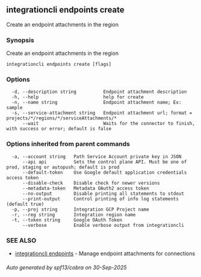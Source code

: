 ## integrationcli endpoints create

Create an endpoint attachments in the region

### Synopsis

Create an endpoint attachments in the region

```
integrationcli endpoints create [flags]
```

### Options

```
  -d, --description string          Endpoint attachment description
  -h, --help                        help for create
  -n, --name string                 Endpoint attachment name; Ex: sample
  -s, --service-attachment string   Endpoint attachment url; format = projects/*/regions/*/serviceAttachments/*
      --wait                        Waits for the connector to finish, with success or error; default is false
```

### Options inherited from parent commands

```
  -a, --account string   Path Service Account private key in JSON
      --api api          Sets the control plane API. Must be one of prod, staging or autopush; default is prod
      --default-token    Use Google default application credentials access token
      --disable-check    Disable check for newer versions
      --metadata-token   Metadata OAuth2 access token
      --no-output        Disable printing all statements to stdout
      --print-output     Control printing of info log statements (default true)
  -p, --proj string      Integration GCP Project name
  -r, --reg string       Integration region name
  -t, --token string     Google OAuth Token
      --verbose          Enable verbose output from integrationcli
```

### SEE ALSO

* [integrationcli endpoints](integrationcli_endpoints.md)	 - Manage endpoint attachments for connections

###### Auto generated by spf13/cobra on 30-Sep-2025
